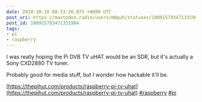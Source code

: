 ```yaml
---
date: 2018-10-18 08:53:26.073 +0000 UTC
post_uri: https://mastodon.radio/users/m0puh/statuses/100915793471331984
post_id: 100915793471331984
tags:
- pi
- raspberry
---
```

I was really hoping the Pi DVB TV uHAT would be an SDR, but it's actually a Sony CXD2880 TV tuner.

Probably good for media stuff, but I wonder how hackable it'll be.

[https://thepihut.com/products/raspberry-pi-tv-uhat](https://thepihut.com/products/raspberry-pi-tv-uhat) [#raspberry](https://mastodon.radio/tags/raspberry) [#pi](https://mastodon.radio/tags/pi)



